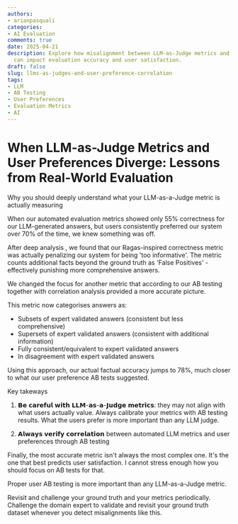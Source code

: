 ```yaml
---
authors:
- arianpasquali
categories:
- AI Evaluation
comments: true
date: 2025-04-21
description: Explore how misalignment between LLM-as-Judge metrics and user preferences
  can impact evaluation accuracy and user satisfaction.
draft: false
slug: llms-as-judges-and-user-preference-correlation
tags:
- LLM
- AB Testing
- User Preferences
- Evaluation Metrics
- AI
---
```


# When LLM-as-Judge Metrics and User Preferences Diverge: Lessons from Real-World Evaluation

Why you should deeply understand what your LLM-as-a-Judge metric is actually measuring

When our automated evaluation metrics showed only 55% correctness for our LLM-generated answers, but users consistently preferred our system over 70% of the time, we knew something was off.

After deep analysis , we found that our Ragas-inspired correctness metric was actually penalizing our system for being 'too informative'. The metric counts additional facts beyond the ground truth as 'False Positives' - effectively punishing more comprehensive answers.

We changed the focus for another metric that according to our AB testing together with correlation analysis provided a more accurate picture.

This metric now categorises answers as:
- Subsets of expert validated answers (consistent but less comprehensive)
- Supersets of expert validated answers (consistent with additional information)
- Fully consistent/equivalent to expert validated answers
- In disagreement with expert validated answers

Using this approach, our actual factual accuracy jumps to 78%, much closer to what our user preference AB tests suggested.

Key takeways

1. 𝗕𝗲 𝗰𝗮𝗿𝗲𝗳𝘂𝗹 𝘄𝗶𝘁𝗵 𝗟𝗟𝗠-𝗮𝘀-𝗮-𝗝𝘂𝗱𝗴𝗲 𝗺𝗲𝘁𝗿𝗶𝗰𝘀: they may not align with what users actually value. Always calibrate your metrics with AB testing results. What the users prefer is more important than any LLM judge. 

2. 𝗔𝗹𝘄𝗮𝘆𝘀 𝘃𝗲𝗿𝗶𝗳𝘆 𝗰𝗼𝗿𝗿𝗲𝗹𝗮𝘁𝗶𝗼𝗻 between automated LLM metrics and user preferences through AB testing

Finally, the most accurate metric isn't always the most complex one. It's the one that best predicts user satisfaction. I cannot stress enough how you should focus on AB tests for that. 

Proper user AB testing is more important than any LLM-as-a-Judge metric.

Revisit and challenge your ground truth and your metrics periodically. Challenge the domain expert to validate and revisit your ground truth dataset whenever you detect misalignments like this.
